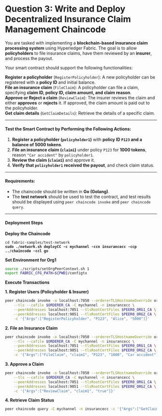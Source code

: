 # Question 3: Write and Deploy Decentralized Insurance Claim Management Chaincode

You are tasked with implementing a **blockchain-based insurance claim processing system** using Hyperledger Fabric. The goal is to allow **policyholders** to file insurance claims, have them reviewed by an **insurer**, and process the payout.

Your smart contract should support the following functionalities:

**Register a policyholder** (`RegisterPolicyholder`): A new policyholder can be registered with a **policy ID** and initial balance.\
**File an insurance claim** (`FileClaim`): A policyholder can file a claim, specifying **claim ID, policy ID, claim amount, and claim reason**.\
**Approve or Reject a claim** (`ReviewClaim`): The insurer reviews the claim and either **approves** or **rejects** it. If approved, the claim amount is paid out to the policyholder.\
**Get claim details** (`GetClaimDetails`): Retrieve the details of a specific claim.

***

#### **Test the Smart Contract by Performing the Following Actions:**

1. **Register a policyholder (`policyholder1`)** with **policy ID `P123` and a balance of 5000 tokens**.
2. **File an insurance claim (`claim1`)** under policy `P123` for **1000 tokens**, reason `"Car accident"` by `policyholder1`.
3. **Review the claim (`claim1`)** and approve it.
4. **Verify that `policyholder1` received the payout**, and check claim status.

***

#### **Requirements:**

* The chaincode should be written in **Go (Golang)**.
* The **test network** should be used to test the contract, and test results should be displayed using `peer chaincode invoke` and `peer chaincode query`.

***

#### **Deployment Steps**

**Deploy the Chaincode**

<pre class="language-bash"><code class="lang-bash">cd fabric-samples/test-network
<strong>sudo ./network.sh deployCC -c mychannel -ccn insurancecc -ccp ../chaincode -ccl go
</strong></code></pre>

**Set Environment for Org1**

```bash
source ./scripts/setOrgPeerContext.sh 1
export FABRIC_CFG_PATH=${PWD}/configtx
```

**Execute Transactions**

**1. Register Users (Policyholder & Insurer)**

```bash
peer chaincode invoke -o localhost:7050 --ordererTLSHostnameOverride orderer.example.com \
    --tls --cafile $ORDERER_CA -C mychannel -n insurancecc \
    --peerAddresses localhost:7051 --tlsRootCertFiles $PEER0_ORG1_CA \
    --peerAddresses localhost:9051 --tlsRootCertFiles $PEER0_ORG2_CA \
    -c '{"Args":["RegisterPolicyholder", "P123", "Alice", "5000"]}'

```



&#x20;**2. File an Insurance Claim**

```bash
peer chaincode invoke -o localhost:7050 --ordererTLSHostnameOverride orderer.example.com \
    --tls --cafile $ORDERER_CA -C mychannel -n insurancecc \
    --peerAddresses localhost:7051 --tlsRootCertFiles $PEER0_ORG1_CA \
    --peerAddresses localhost:9051 --tlsRootCertFiles $PEER0_ORG2_CA \
    -c '{"Args":["FileClaim", "claim1", "P123", "1000", "Car accident"]}'

```

&#x20;**3. Approve a Claim**

```bash
peer chaincode invoke -o localhost:7050 --ordererTLSHostnameOverride orderer.example.com \
    --tls --cafile $ORDERER_CA -C mychannel -n insurancecc \
    --peerAddresses localhost:7051 --tlsRootCertFiles $PEER0_ORG1_CA \
    --peerAddresses localhost:9051 --tlsRootCertFiles $PEER0_ORG2_CA \
    -c '{"Args":["ReviewClaim", "claim1", "true"]}'

```

**4. Retrieve Claim Status**

```bash
peer chaincode query -C mychannel -n insurancecc -c '{"Args":["GetClaimDetails","claim1"]}'

```

